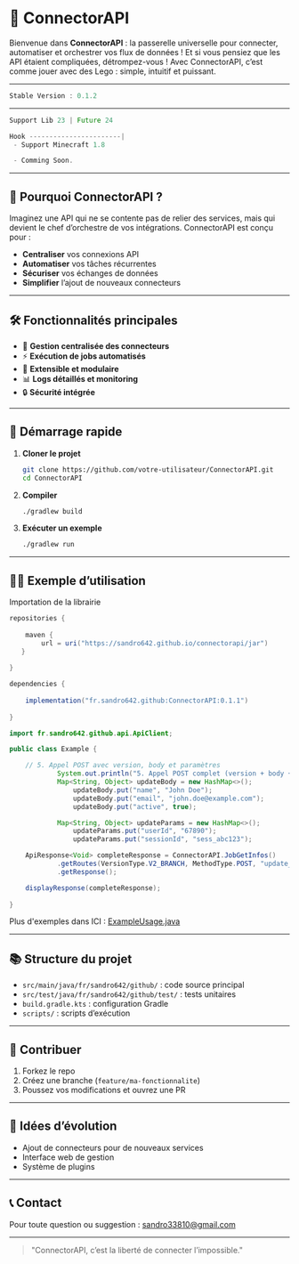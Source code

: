 # 🚀 ConnectorAPI

Bienvenue dans **ConnectorAPI** : la passerelle universelle pour connecter, automatiser et orchestrer vos flux de données !
Et si vous pensiez que les API étaient compliquées, détrompez-vous ! Avec ConnectorAPI, c’est comme jouer avec des Lego : simple, intuitif et puissant.

---

```java
Stable Version : 0.1.2
```

---

```java
Support Lib 23 | Future 24

Hook -----------------------|
 - Support Minecraft 1.8

 - Comming Soon.
```
---

## 🌟 Pourquoi ConnectorAPI ?

Imaginez une API qui ne se contente pas de relier des services, mais qui devient le chef d’orchestre de vos intégrations. ConnectorAPI est conçu pour :

- **Centraliser** vos connexions API
- **Automatiser** vos tâches récurrentes
- **Sécuriser** vos échanges de données
- **Simplifier** l’ajout de nouveaux connecteurs

---

## 🛠️ Fonctionnalités principales

- 🔌 **Gestion centralisée des connecteurs**
- ⚡ **Exécution de jobs automatisés**
- 🧩 **Extensible et modulaire**
- 📊 **Logs détaillés et monitoring**
- 🔒 **Sécurité intégrée**

---

## 🚦 Démarrage rapide

1. **Cloner le projet**
   ```bash
   git clone https://github.com/votre-utilisateur/ConnectorAPI.git
   cd ConnectorAPI
   ```
2. **Compiler**
   ```bash
   ./gradlew build
   ```
3. **Exécuter un exemple**
   ```bash
   ./gradlew run
   ```

---

## 🧑‍💻 Exemple d’utilisation

Importation de la librairie
```java
repositories {
    
    maven {
        url = uri("https://sandro642.github.io/connectorapi/jar")
   }
   
}

dependencies {
    
    implementation("fr.sandro642.github:ConnectorAPI:0.1.1")
    
}

```

```java
import fr.sandro642.github.api.ApiClient;

public class Example {

    // 5. Appel POST avec version, body et paramètres
            System.out.println("5. Appel POST complet (version + body + paramètres) :");
            Map<String, Object> updateBody = new HashMap<>();
                updateBody.put("name", "John Doe");
                updateBody.put("email", "john.doe@example.com");
                updateBody.put("active", true);

            Map<String, Object> updateParams = new HashMap<>();
                updateParams.put("userId", "67890");
                updateParams.put("sessionId", "sess_abc123");

    ApiResponse<Void> completeResponse = ConnectorAPI.JobGetInfos()
            .getRoutes(VersionType.V2_BRANCH, MethodType.POST, "update_user", updateBody, updateParams)
            .getResponse();

    displayResponse(completeResponse);
    
}
```

Plus d'exemples dans ICI : [ExampleUsage.java](src/main/java/fr/sandro642/github/example/ExampleUsage.java)

---

## 📚 Structure du projet

- `src/main/java/fr/sandro642/github/` : code source principal
- `src/test/java/fr/sandro642/github/test/` : tests unitaires
- `build.gradle.kts` : configuration Gradle
- `scripts/` : scripts d’exécution

---

## 🤝 Contribuer

1. Forkez le repo
2. Créez une branche (`feature/ma-fonctionnalite`)
3. Poussez vos modifications et ouvrez une PR

---

## 🧠 Idées d’évolution

- Ajout de connecteurs pour de nouveaux services
- Interface web de gestion
- Système de plugins

---

## 📞 Contact

Pour toute question ou suggestion : [sandro33810@gmail.com](mailto:sandro33810@gmail.com)

---

> "ConnectorAPI, c’est la liberté de connecter l’impossible."

